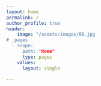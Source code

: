 ```yaml
---
layout: home
permalink: /
author_profile: true
header:
	image: "/assets/images/08.jpg
# _pages
  - scope:
      path: "Home"
      type: pages
    values:
      layout: single
      
---
```

